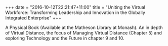 +++
date = "2016-10-12T22:21:47+11:00"
title = "Uniting the Virtual Workforce: Transforming Leadership and Innovation in the Globally Integrated Enterprise"
+++

A Physical Book (Available at the Matheson Library at Monash). An in depth of Virtual Distance, the focus of Managing Virtual Distance (Chapter 5) and exploring Technology and the Future in chapter 9 and 10.
